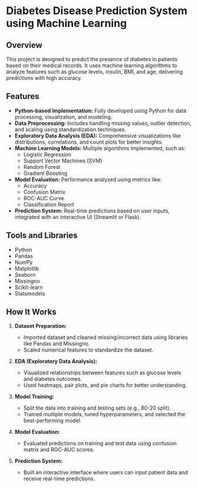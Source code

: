 # Diabetes Disease Prediction System using Machine Learning

## Overview
This project is designed to predict the presence of diabetes in patients based on their medical records. It uses machine learning algorithms to analyze features such as glucose levels, insulin, BMI, and age, delivering predictions with high accuracy.

## Features
- **Python-based Implementation:** Fully developed using Python for data processing, visualization, and modeling.
- **Data Preprocessing:** Includes handling missing values, outlier detection, and scaling using standardization techniques.
- **Exploratory Data Analysis (EDA):** Comprehensive visualizations like distributions, correlations, and count plots for better insights.
- **Machine Learning Models:** Multiple algorithms implemented, such as:
  - Logistic Regression
  - Support Vector Machines (SVM)
  - Random Forest
  - Gradient Boosting
- **Model Evaluation:** Performance analyzed using metrics like:
  - Accuracy
  - Confusion Matrix
  - ROC-AUC Curve
  - Classification Report
- **Prediction System:** Real-time predictions based on user inputs, integrated with an interactive UI (Streamlit or Flask).

## Tools and Libraries
- Python
- Pandas
- NumPy
- Matplotlib
- Seaborn
- Missingno
- Scikit-learn
- Statsmodels

## How It Works
1. **Dataset Preparation:**
   - Imported dataset and cleaned missing/incorrect data using libraries like Pandas and Missingno.
   - Scaled numerical features to standardize the dataset.
   
2. **EDA (Exploratory Data Analysis):**
   - Visualized relationships between features such as glucose levels and diabetes outcomes.
   - Used heatmaps, pair plots, and pie charts for better understanding.

3. **Model Training:**
   - Split the data into training and testing sets (e.g., 80-20 split).
   - Trained multiple models, tuned hyperparameters, and selected the best-performing model.

4. **Model Evaluation:**
   - Evaluated predictions on training and test data using confusion matrix and ROC-AUC scores.

5. **Prediction System:**
   - Built an interactive interface where users can input patient data and receive real-time predictions.

